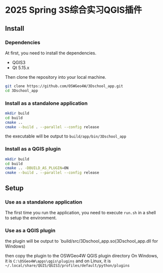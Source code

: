 # 2025 Spring 3S综合实习QGIS插件

## Install

### Dependencies

At first, you need to install the dependencies.

- QGIS3
- Qt 5.15.x

Then clone the repository into your local machine.

``` bash
git clone https://github.com/OSWGeo4W/3Dschool_app.git
cd 3Dschool_app
```

### Install as a standalone application

``` bash
mkdir build
cd build
cmake ..
cmake --build . --parallel --config release
```

the executable will be output to `build/app/bin/3Dschool_app`

### Install as a QGIS plugin
``` bash
mkdir build
cd build
cmake .. -DBUILD_AS_PLUGIN=ON
cmake --build . --parallel --config release
```

## Setup

### Use as a standalone application
The first time you run the application, you need to execute `run.sh` in a shell to setup the environment.

### Use as a QGIS plugin
the plugin will be output to `build/src/3Dschool_app.so(3Dschool_app.dll for Windows)

then copy the plugin to the OSWGeo4W QGIS plugin directory On Windows, it is `C:\OSGeo4W\apps\qgis\plugins`
and on Linux, it is `~/.local/share/QGIS/QGIS3/profiles/default/python/plugins`


